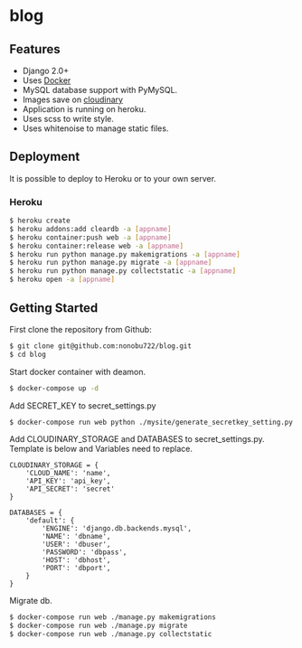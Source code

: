 # blog

## Features

- Django 2.0+
- Uses [Docker](https://www.docker.com/)
- MySQL database support with PyMySQL.
- Images save on [cloudinary](https://cloudinary.com/)
- Application is running on heroku.
- Uses scss to write style.
- Uses whitenoise to manage static files.


## Deployment

It is possible to deploy to Heroku or to your own server.

### Heroku

```bash
$ heroku create
$ heroku addons:add cleardb -a [appname]
$ heroku container:push web -a [appname]
$ heroku container:release web -a [appname]
$ heroku run python manage.py makemigrations -a [appname]
$ heroku run python manage.py migrate -a [appname]
$ heroku run python manage.py collectstatic -a [appname]
$ heroku open -a [appname]
```

## Getting Started

First clone the repository from Github:
```bash
$ git clone git@github.com:nonobu722/blog.git
$ cd blog
```

Start docker container with deamon.
```bash
$ docker-compose up -d  
```

Add SECRET_KEY to secret_settings.py
```bash
$ docker-compose run web python ./mysite/generate_secretkey_setting.py > ./src/mysite/secret_settings.py
```

Add CLOUDINARY_STORAGE and DATABASES to secret_settings.py.
Template is below and Variables need to replace. 
```
CLOUDINARY_STORAGE = {
    'CLOUD_NAME': 'name',
    'API_KEY': 'api_key',
    'API_SECRET': 'secret'
}

DATABASES = {
    'default': {
        'ENGINE': 'django.db.backends.mysql',
        'NAME': 'dbname',
        'USER': 'dbuser',
        'PASSWORD': 'dbpass',
        'HOST': 'dbhost',
        'PORT': 'dbport',
    }
}
```

Migrate db.
```bash
$ docker-compose run web ./manage.py makemigrations
$ docker-compose run web ./manage.py migrate
$ docker-compose run web ./manage.py collectstatic
```
